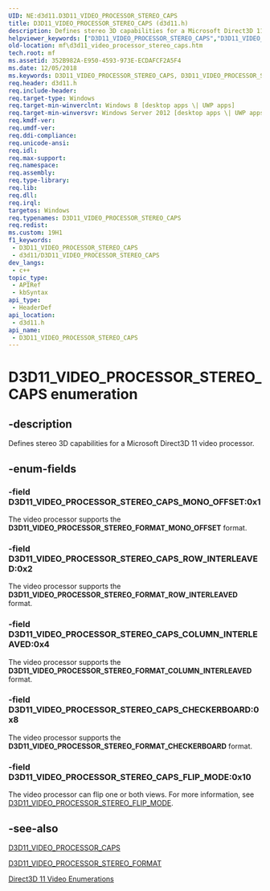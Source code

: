 ```yaml
---
UID: NE:d3d11.D3D11_VIDEO_PROCESSOR_STEREO_CAPS
title: D3D11_VIDEO_PROCESSOR_STEREO_CAPS (d3d11.h)
description: Defines stereo 3D capabilities for a Microsoft Direct3D 11 video processor.
helpviewer_keywords: ["D3D11_VIDEO_PROCESSOR_STEREO_CAPS","D3D11_VIDEO_PROCESSOR_STEREO_CAPS enumeration [Media Foundation]","D3D11_VIDEO_PROCESSOR_STEREO_CAPS_CHECKERBOARD","D3D11_VIDEO_PROCESSOR_STEREO_CAPS_COLUMN_INTERLEAVED","D3D11_VIDEO_PROCESSOR_STEREO_CAPS_FLIP_MODE","D3D11_VIDEO_PROCESSOR_STEREO_CAPS_MONO_OFFSET","D3D11_VIDEO_PROCESSOR_STEREO_CAPS_ROW_INTERLEAVED","d3d11/D3D11_VIDEO_PROCESSOR_STEREO_CAPS","d3d11/D3D11_VIDEO_PROCESSOR_STEREO_CAPS_CHECKERBOARD","d3d11/D3D11_VIDEO_PROCESSOR_STEREO_CAPS_COLUMN_INTERLEAVED","d3d11/D3D11_VIDEO_PROCESSOR_STEREO_CAPS_FLIP_MODE","d3d11/D3D11_VIDEO_PROCESSOR_STEREO_CAPS_MONO_OFFSET","d3d11/D3D11_VIDEO_PROCESSOR_STEREO_CAPS_ROW_INTERLEAVED","mf.d3d11_video_processor_stereo_caps"]
old-location: mf\d3d11_video_processor_stereo_caps.htm
tech.root: mf
ms.assetid: 352B982A-E950-4593-973E-ECDAFCF2A5F4
ms.date: 12/05/2018
ms.keywords: D3D11_VIDEO_PROCESSOR_STEREO_CAPS, D3D11_VIDEO_PROCESSOR_STEREO_CAPS enumeration [Media Foundation], D3D11_VIDEO_PROCESSOR_STEREO_CAPS_CHECKERBOARD, D3D11_VIDEO_PROCESSOR_STEREO_CAPS_COLUMN_INTERLEAVED, D3D11_VIDEO_PROCESSOR_STEREO_CAPS_FLIP_MODE, D3D11_VIDEO_PROCESSOR_STEREO_CAPS_MONO_OFFSET, D3D11_VIDEO_PROCESSOR_STEREO_CAPS_ROW_INTERLEAVED, d3d11/D3D11_VIDEO_PROCESSOR_STEREO_CAPS, d3d11/D3D11_VIDEO_PROCESSOR_STEREO_CAPS_CHECKERBOARD, d3d11/D3D11_VIDEO_PROCESSOR_STEREO_CAPS_COLUMN_INTERLEAVED, d3d11/D3D11_VIDEO_PROCESSOR_STEREO_CAPS_FLIP_MODE, d3d11/D3D11_VIDEO_PROCESSOR_STEREO_CAPS_MONO_OFFSET, d3d11/D3D11_VIDEO_PROCESSOR_STEREO_CAPS_ROW_INTERLEAVED, mf.d3d11_video_processor_stereo_caps
req.header: d3d11.h
req.include-header: 
req.target-type: Windows
req.target-min-winverclnt: Windows 8 [desktop apps \| UWP apps]
req.target-min-winversvr: Windows Server 2012 [desktop apps \| UWP apps]
req.kmdf-ver: 
req.umdf-ver: 
req.ddi-compliance: 
req.unicode-ansi: 
req.idl: 
req.max-support: 
req.namespace: 
req.assembly: 
req.type-library: 
req.lib: 
req.dll: 
req.irql: 
targetos: Windows
req.typenames: D3D11_VIDEO_PROCESSOR_STEREO_CAPS
req.redist: 
ms.custom: 19H1
f1_keywords:
 - D3D11_VIDEO_PROCESSOR_STEREO_CAPS
 - d3d11/D3D11_VIDEO_PROCESSOR_STEREO_CAPS
dev_langs:
 - c++
topic_type:
 - APIRef
 - kbSyntax
api_type:
 - HeaderDef
api_location:
 - d3d11.h
api_name:
 - D3D11_VIDEO_PROCESSOR_STEREO_CAPS
---
```


# D3D11_VIDEO_PROCESSOR_STEREO_CAPS enumeration


## -description

Defines stereo 3D capabilities for a Microsoft Direct3D 11 video processor.

## -enum-fields

### -field D3D11_VIDEO_PROCESSOR_STEREO_CAPS_MONO_OFFSET:0x1

The video processor supports the <b>D3D11_VIDEO_PROCESSOR_STEREO_FORMAT_MONO_OFFSET</b> 
 format.

### -field D3D11_VIDEO_PROCESSOR_STEREO_CAPS_ROW_INTERLEAVED:0x2

The video processor supports the <b>D3D11_VIDEO_PROCESSOR_STEREO_FORMAT_ROW_INTERLEAVED</b> 
 format.

### -field D3D11_VIDEO_PROCESSOR_STEREO_CAPS_COLUMN_INTERLEAVED:0x4

The video processor supports the <b>D3D11_VIDEO_PROCESSOR_STEREO_FORMAT_COLUMN_INTERLEAVED</b> 
 format.

### -field D3D11_VIDEO_PROCESSOR_STEREO_CAPS_CHECKERBOARD:0x8

The video processor supports the <b>D3D11_VIDEO_PROCESSOR_STEREO_FORMAT_CHECKERBOARD</b> 
 format.

### -field D3D11_VIDEO_PROCESSOR_STEREO_CAPS_FLIP_MODE:0x10

The video processor can flip one or both views. For more information, see <a href="/windows/desktop/api/d3d11/ne-d3d11-d3d11_video_processor_stereo_flip_mode">D3D11_VIDEO_PROCESSOR_STEREO_FLIP_MODE</a>.

## -see-also

<a href="/windows/desktop/api/d3d11/ns-d3d11-d3d11_video_processor_caps">D3D11_VIDEO_PROCESSOR_CAPS</a>



<a href="/windows/desktop/api/d3d11/ne-d3d11-d3d11_video_processor_stereo_format">D3D11_VIDEO_PROCESSOR_STEREO_FORMAT</a>



<a href="/windows/desktop/medfound/direct3d-11-video-enumerations">Direct3D 11 Video Enumerations</a>
